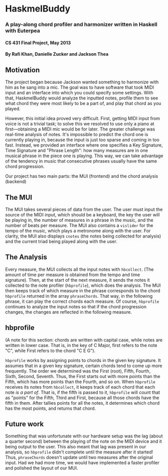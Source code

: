 # HaskmelBuddy
### A play-along chord profiler and harmonizer written in Haskell with Euterpea
#### CS 431 Final Project, May 2013
#### By Rafi Khan, Danielle Zucker and Jackson Thea

## Motivation

The project began because Jackson wanted something to harmonize with him as he sang into a mic. The goal was to have software that took MIDI input and an interface into which you could specify some settings. With that, HaskmelBuddy would analyze the inputted notes, profile them to see what chord they were most likely to be a part of, and play that chord as you played.

However, this initial idea proved very difficult. First, getting MIDI input from voice is not a trivial task; to solve this we resolved to use only a piano at first—obtaining a MIDI mic would be for later. The greater challenge was real-time analysis of notes. It's impossible to predict the chord one is currently playing in, because the input is just too sparse and coming in too fast. Instead, we provided an interface where one specifies a Key Signature, Time Signature and "Phrase Length": how many measures are in one musical phrase in the piece one is playing. This way, we can take advantage of the tendency in music that consecutive phrases usually have the same chord progression.

Our project has two main parts: the MUI (frontend) and the chord analysis (backend)

## The MUI

The MUI takes several pieces of data from the user. The user must input the source of the MIDI input, which should be a keyboard, the key the user will be playing in, the number of measures in a phrase in the music, and the number of beats per measure. The MUI also contains a `vislider` for the tempo of the music, which plays a metronome along with the user. For clarity, the MUI also displays `cnotes` (the notes being collected for analysis) and the current triad being played along with the user.

## The Analysis

Every measure, the MUI collects all the input notes with `hbcollect`. (The amount of time per measure is obtained from the tempo and time signature). Then, at the start of the next measure, it sends the notes it collected to the note profiler (`hbprofile`), which does the analysis. The MUI then keeps track of which measure in the phrase corresponds to the chord `hbprofile` returned in the array `phraseChords`. That way, in the following phrase, it can play the correct chords each measure. Of course, `hbprofile` continues to analyze the input notes so that if the chord progression changes, the changes are reflected in the following measure.

## hbprofile

(A note for this section: chords are written with capital case, while notes are written in lower case. That is, in the key of C Major, first refers to the note "C", while First refers to the chord "C E G").

`hbprofile` works by assigning points to chords in the given key signature. It assumes that in a given key signature, certain chords tend to come up more frequently. The order we determined was the First (root), Fifth, Fourth, Sixth, Second, Seventh. Thus, the First starts out with more points than the Fifth, which has more points than the Fourth, and so on. When `hbprofile` receives its notes from `hbcollect`, it keeps track of each chord that each note *is a part of*. That is, if the fifth is passed to it, `hbprofile` will count that as "points" for the Fifth, Third and First, because all those chords have the fifth in them. After tallies points for all the notes, it determines which chord has the most points, and returns that chord. 

## Future work

Something that was unfortunate with our hardware setup was the lag (about a quarter second) between the playing of the note on the MIDI device and it being output to the user. This also meant that lag was present in our analysis, so `hbprofile` didn't complete until the measure after it started! Thus, `phraseChords` doesn't update until two measures after the original input. Had we had more time, we would have implemented a faster profiler and polished the layout of our MUI.